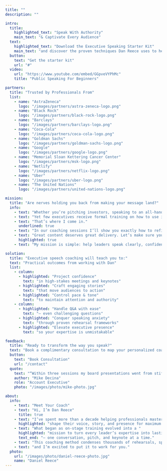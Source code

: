 ```yaml
---
title: ""
description: ""

intro:
  title:
    highlighted_text: "Speak With Authority"
    main_text: "& Captivate Every Audience"
  text:
    highlighted_text: "Download the Executive Speaking Starter Kit"
    main_text: "and discover the proven techniques Dan Reece uses to help leaders command the room."
  button:
    text: "Get the starter kit"
    url: "#"
  video:
    url: "https://www.youtube.com/embed/GGpveVYPhMc"
    title: "Public Speaking For Beginners"

partners:
  title: "Trusted by Professionals From"
  list:
    - name: "AstraZeneca"
      logo: "/images/partners/astra-zeneca-logo.png"
    - name: "Black Rock"
      logo: "/images/partners/black-rock-logo.png"
    - name: "Barclays"
      logo: "/images/partners/barclays-logo.png"
    - name: "Coca-Cola"
      logo: "/images/partners/coca-cola-logo.png"
    - name: "Goldman Sachs"
      logo: "/images/partners/goldman-sachs-logo.png"
    - name: "Google"
      logo: "/images/partners/google-logo.png"
    - name: "Memorial Sloan Kettering Cancer Center"
      logo: "/images/partners/msk-logo.png"
    - name: "Netlify"
      logo: "/images/partners/netflix-logo.png"
    - name: "Uber"
      logo: "/images/partners/uber-logo.png"
    - name: "The United Nations"
      logo: "/images/partners/united-nations-logo.png"

mission:
  title: "Are nerves holding you back from making your message land?"
  info:
    - text: "Whether you’re pitching investors, speaking to an all‑hands, or stepping onto a global stage, your voice is the instrument that shapes perception."
    - text: "Yet few executives receive formal training on how to use it."
    - text: "That’s where I come in."
      underlined: true
    - text: "In our coaching sessions I’ll show you exactly how to refine your vocal presence, craft compelling narratives, and deliver with authority—so every word resonates."
    - text: "Great content deserves great delivery. Let’s make sure your words move people to action."
      highlighted: true
    - text: "My mission is simple: help leaders speak clearly, confidently, and convincingly whenever the stakes are high."

solution:
  title: "Executive speech coaching will teach you to:"
  text: "Practical outcomes from working with Dan"
  list:
    - column:
      - highlighted: "Project confidence"
        text: "in high‑stakes meetings and keynotes"
      - highlighted: "Craft engaging stories"
        text: "that move audiences to action"
      - highlighted: "Control pace & tone"
        text: "to maintain attention and authority"
    - column:
      - highlighted: "Handle Q&A with ease"
        text: "— even challenging questions"
      - highlighted: "Conquer speaking anxiety"
        text: "through proven rehearsal frameworks"
      - highlighted: "Elevate executive presence"
        text: "so your expertise is unmistakable"

feedback:
  title: "Ready to transform the way you speak?"
  text: "Book a complimentary consultation to map your personalized coaching plan."
  button:
    text: "Book Consultation"
    url: "/contact"
  quote:
    text: "“Within three sessions my board presentations went from stiff to standout. Dan’s guidance gave me the confidence to own the room.”"
    author: "Mike Decina"
    role: "Account Executive"
    photo: "/images/photo/mike-photo.jpg"

about:
  info:
    - text: "Meet Your Coach"
    - text: "Hi, I’m Dan Reece"
      title: true
    - text: "I’ve spent more than a decade helping professionals master the spoken word, guiding executives and performers to "
      highlighted: "shape their voice, story, and presence for maximum impact."
    - text: "What began as on-stage training evolved into a "
      highlighted: "mission to turn every leader’s expertise into lasting influence"
      text_end: "— one conversation, pitch, and keynote at a time."
    - text: "This coaching method condenses thousands of rehearsals, speeches, and workshops into a practical framework you can apply immediately…"
    - text: "and I’m excited to put it to work for you."
  photo:
    url: "/images/photo/daniel-reece-photo.jpg"
    name: "Daniel Reece"
---
```

